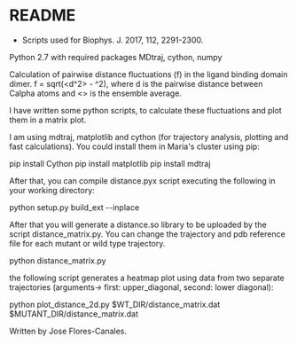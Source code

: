 # README #

* Scripts used for Biophys. J. 2017, 112, 2291-2300.

Python 2.7 with required packages MDtraj, cython, numpy

Calculation of pairwise distance fluctuations (f) in the ligand binding domain dimer. f = sqrt(<d^2> - <d>^2), where d is the pairwise distance between Calpha atoms and <> is the ensemble average.

I have written some python scripts, to calculate these fluctuations and plot them in a matrix plot.

I am using mdtraj, matplotlib and cython (for trajectory analysis, plotting and fast calculations). You could install them in Maria's cluster using pip:

pip install Cython
pip install matplotlib
pip install mdtraj


After that, you can compile distance.pyx script executing the following in your working directory:

python setup.py build_ext --inplace

After that you will generate a distance.so library to be uploaded by the script distance_matrix.py. You can change the trajectory and pdb reference file for each mutant or wild type trajectory.

python distance_matrix.py

the following script generates a heatmap plot using data from two separate trajectories (arguments-> first: upper_diagonal, second: lower diagonal):

python plot_distance_2d.py $WT_DIR/distance_matrix.dat $MUTANT_DIR/distance_matrix.dat 

Written by Jose Flores-Canales.